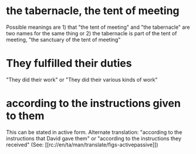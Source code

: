# the tabernacle, the tent of meeting

Possible meanings are 1) that "the tent of meeting" and "the tabernacle" are two names for the same thing or 2) the tabernacle is part of the tent of meeting, "the sanctuary of the tent of meeting"

# They fulfilled their duties

"They did their work" or "They did their various kinds of work"

# according to the instructions given to them

This can be stated in active form. Alternate translation: "according to the instructions that David gave them" or "according to the instructions they received" (See: [[rc://en/ta/man/translate/figs-activepassive]])

